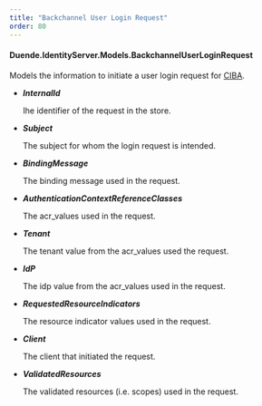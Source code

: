 ```yaml
---
title: "Backchannel User Login Request"
order: 80
---
```


#### Duende.IdentityServer.Models.BackchannelUserLoginRequest

Models the information to initiate a user login request for [CIBA](/identityserver/v6/ui/ciba).

* ***InternalId***
    
    Ihe identifier of the request in the store.

* ***Subject***
    
    The subject for whom the login request is intended.

* ***BindingMessage***
    
    The binding message used in the request.

* ***AuthenticationContextReferenceClasses***
    
    The acr_values used in the request.

* ***Tenant***
    
    The tenant value from the acr_values used the request.

* ***IdP***
    
    The idp value from the acr_values used in the request.

* ***RequestedResourceIndicators***
    
    The resource indicator values used in the request.

* ***Client***
    
    The client that initiated the request.

* ***ValidatedResources***
    
    The validated resources (i.e. scopes) used in the request.


